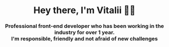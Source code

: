 <h1 align="center"> Hey there, I'm Vitalii 👋🏻 </h1>
<h3 align="center"> Professional front-end developer who has been working in the industry for over 1 year.
  <br />
  I'm responsible, friendly and not afraid of new challenges
</h3>
<h1 />
